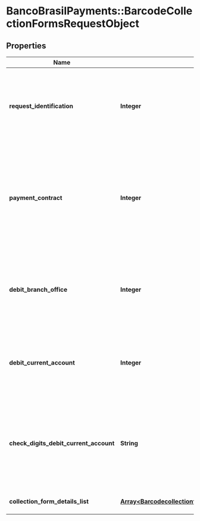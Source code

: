 # BancoBrasilPayments::BarcodeCollectionFormsRequestObject

## Properties
Name | Type | Description | Notes
------------ | ------------- | ------------- | -------------
**request_identification** | **Integer** | Identificação da solicitação de pagamento. É um número único, não sequencial, controlado pelo cliente, cujo valor vai de 1 a 999999. | 
**payment_contract** | **Integer** | Contrato de pagamento entre o terceiro e o Banco do Brasil. Opcionalmente, quando não informado, será considerado o contrato vinculado à identificação interna do cliente. | [optional] 
**debit_branch_office** | **Integer** | Código da agência para débito. Não é necessário quando a solicitação é acessada pelo código de autorização no fluxo do OAuth. | [optional] 
**debit_current_account** | **Integer** | Conta corrente de débito. Não é necessário quando a solicitação é acessada pelo código de autorização no fluxo do OAuth. | [optional] 
**check_digits_debit_current_account** | **String** | Dígito do verificador da conta corrente para débito. Não é necessário quando a solicitação é acessada pelo código de autorização no fluxo do OAuth. | [optional] 
**collection_form_details_list** | [**Array&lt;BarcodecollectionformsCollectionFormDetailsList&gt;**](BarcodecollectionformsCollectionFormDetailsList.md) | Lista de Guias de Pagamento detalhadas | 

